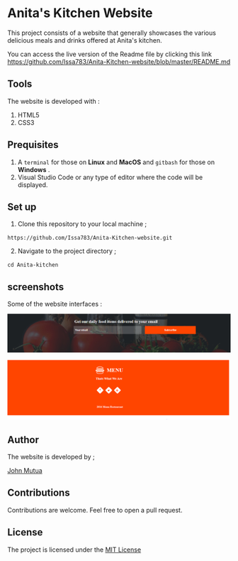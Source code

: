 # Anita's Kitchen Website
This project consists of a website that generally showcases the various delicious meals and drinks offered at Anita's kitchen.

You can access the live version of the Readme file by clicking this link https://github.com/Issa783/Anita-Kitchen-website/blob/master/README.md

## Tools
The website is developed with :
1. HTML5
2. CSS3
## Prequisites
1. A `terminal` for those on **Linux** and **MacOS** and `gitbash` for those on **Windows** .
2. Visual Studio Code or any type of editor where the code will be displayed.
## Set up
1. Clone this repository to your local machine ;
```
https://github.com/Issa783/Anita-Kitchen-website.git
```
2. Navigate to the project directory ;
```
cd Anita-kitchen
```
## screenshots
Some of the website interfaces :

![contact section](contact1.png)


![footer section](footer.png)
## Author 
The website is developed by ;

[John Mutua](https://github.com/Issa783)
## Contributions
Contributions are welcome. Feel free to open a pull request.
## License 
The project is licensed under the [MIT License](https://choosealicense.com/licenses/mit/)
